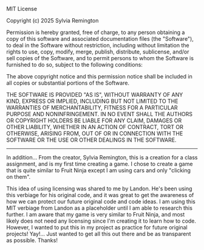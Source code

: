 MIT License

Copyright (c) 2025 Sylvia Remington

Permission is hereby granted, free of charge, to any person obtaining a copy of this software and associated documentation files (the "Software"), to deal in the Software without restriction, including without limitation the rights to use, copy, modify, merge, publish, distribute, sublicense, and/or sell copies of the Software, and to permit persons to whom the Software is furnished to do so, subject to the following conditions:

The above copyright notice and this permission notice shall be included in all copies or substantial portions of the Software.

THE SOFTWARE IS PROVIDED "AS IS", WITHOUT WARRANTY OF ANY KIND, EXPRESS OR IMPLIED, INCLUDING BUT NOT LIMITED TO THE WARRANTIES OF MERCHANTABILITY, FITNESS FOR A PARTICULAR PURPOSE AND NONINFRINGEMENT. IN NO EVENT SHALL THE AUTHORS OR COPYRIGHT HOLDERS BE LIABLE FOR ANY CLAIM, DAMAGES OR OTHER LIABILITY, WHETHER IN AN ACTION OF CONTRACT, TORT OR OTHERWISE, ARISING FROM, OUT OF OR IN CONNECTION WITH THE SOFTWARE OR THE USE OR OTHER DEALINGS IN THE SOFTWARE.



___________________________________

In addition... From the creator, Sylvia Remington, this is a creation for a class assignment, and is my first time creating a game. I chose to create a game that is quite similar to Fruit Ninja except I am using cars and only "clicking on them". 

This idea of using licensing was shared to me by Landon. He's been using this verbiage for his original code, and it was great to get the awareness of how we can protect our future original code and code ideas. I am using this MIT verbiage from Landon as a placeholder until I am able to research this further. I am aware that my game is very similar to Fruit Ninja, and most likely does not need any licensing since I'm creating it to learn how to code. However, I wanted to put this in my project as practice for future original projects! Yay!... Just wanted to get all this out there and be as transparent as possible. Thanks! 